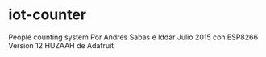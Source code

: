 # iot-counter
People counting system
Por Andres Sabas e Iddar Julio 2015
con ESP8266 Version 12 HUZAAH de Adafruit
